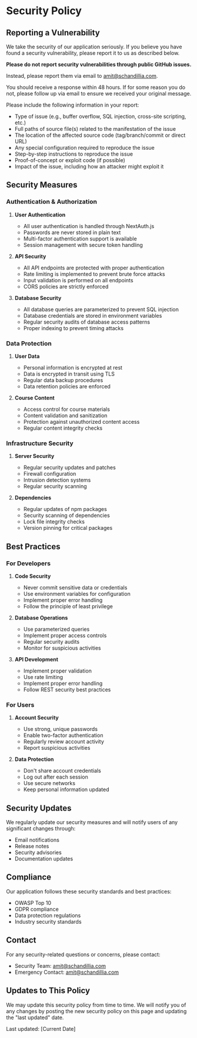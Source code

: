 # Security Policy

## Reporting a Vulnerability

We take the security of our application seriously. If you believe you have found a security vulnerability, please report it to us as described below.

**Please do not report security vulnerabilities through public GitHub issues.**

Instead, please report them via email to [amit@schandillia.com](mailto:amit@schandillia.com).

You should receive a response within 48 hours. If for some reason you do not, please follow up via email to ensure we received your original message.

Please include the following information in your report:

- Type of issue (e.g., buffer overflow, SQL injection, cross-site scripting, etc.)
- Full paths of source file(s) related to the manifestation of the issue
- The location of the affected source code (tag/branch/commit or direct URL)
- Any special configuration required to reproduce the issue
- Step-by-step instructions to reproduce the issue
- Proof-of-concept or exploit code (if possible)
- Impact of the issue, including how an attacker might exploit it

## Security Measures

### Authentication & Authorization

1. **User Authentication**

   - All user authentication is handled through NextAuth.js
   - Passwords are never stored in plain text
   - Multi-factor authentication support is available
   - Session management with secure token handling

2. **API Security**

   - All API endpoints are protected with proper authentication
   - Rate limiting is implemented to prevent brute force attacks
   - Input validation is performed on all endpoints
   - CORS policies are strictly enforced

3. **Database Security**
   - All database queries are parameterized to prevent SQL injection
   - Database credentials are stored in environment variables
   - Regular security audits of database access patterns
   - Proper indexing to prevent timing attacks

### Data Protection

1. **User Data**

   - Personal information is encrypted at rest
   - Data is encrypted in transit using TLS
   - Regular data backup procedures
   - Data retention policies are enforced

2. **Course Content**
   - Access control for course materials
   - Content validation and sanitization
   - Protection against unauthorized content access
   - Regular content integrity checks

### Infrastructure Security

1. **Server Security**

   - Regular security updates and patches
   - Firewall configuration
   - Intrusion detection systems
   - Regular security scanning

2. **Dependencies**
   - Regular updates of npm packages
   - Security scanning of dependencies
   - Lock file integrity checks
   - Version pinning for critical packages

## Best Practices

### For Developers

1. **Code Security**

   - Never commit sensitive data or credentials
   - Use environment variables for configuration
   - Implement proper error handling
   - Follow the principle of least privilege

2. **Database Operations**

   - Use parameterized queries
   - Implement proper access controls
   - Regular security audits
   - Monitor for suspicious activities

3. **API Development**
   - Implement proper validation
   - Use rate limiting
   - Implement proper error handling
   - Follow REST security best practices

### For Users

1. **Account Security**

   - Use strong, unique passwords
   - Enable two-factor authentication
   - Regularly review account activity
   - Report suspicious activities

2. **Data Protection**
   - Don't share account credentials
   - Log out after each session
   - Use secure networks
   - Keep personal information updated

## Security Updates

We regularly update our security measures and will notify users of any significant changes through:

- Email notifications
- Release notes
- Security advisories
- Documentation updates

## Compliance

Our application follows these security standards and best practices:

- OWASP Top 10
- GDPR compliance
- Data protection regulations
- Industry security standards

## Contact

For any security-related questions or concerns, please contact:

- Security Team: [amit@schandillia.com](mailto:amit@schandillia.com)
- Emergency Contact: [amit@schandillia.com](mailto:amit@schandillia.com)

## Updates to This Policy

We may update this security policy from time to time. We will notify you of any changes by posting the new security policy on this page and updating the "last updated" date.

Last updated: [Current Date]
